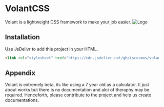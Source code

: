 
# VolantCSS


Volant is a lightweight CSS framework to make your job easier.
![Logo](https://cdn.jsdelivr.net/gh/iscosmos/volantCSS@latest/images/code.png)


## Installation

Use JsDelivr to add this project in your HTML.

```html
<link rel="stylesheet" href="https://cdn.jsdelivr.net/gh/iscosmos/volantCSS@latest/dist/volant.min.css" type="text/css" media="screen" />
```
    
## Appendix

Volant is extremely beta, its like using a 7 year old as a calculator. It just about works but there is no documentation and alot of theraphy may be required.
Henceforth, please contribute to the project and help us create documentations.
